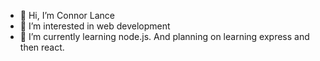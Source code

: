 - 👋 Hi, I’m Connor Lance
- 👀 I’m interested in web development
- 🌱 I’m currently learning node.js. And planning on learning express and then react.

<!---
connorlance/connorlance is a ✨ special ✨ repository because its `README.md` (this file) appears on your GitHub profile.
You can click the Preview link to take a look at your changes.
--->
